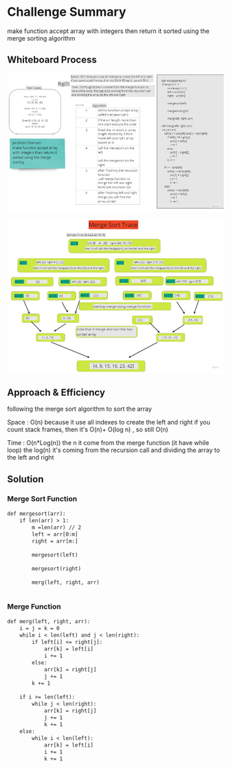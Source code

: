 # Challenge Summary
<!-- Description of the challenge -->
make function accept array with integers then return it sorted using the merge sorting algorithm

## Whiteboard Process
<!-- Embedded whiteboard image -->
![](../../images/mergeSorting.jpg)

![](../../images/traceMergSort.jpg)
## Approach & Efficiency
<!-- What approach did you take? Why? What is the Big O space/time for this approach? -->
following the merge sort algorithm to sort the array


Space : O(n) because it use all indexes to create the left and right
if you count stack frames, then it's O(n)+ O(log n) , so still O(n)

Time : O(n*Log(n)) the n it come from the merge function (it have while loop)  the log(n) it's coming from the recursion call and dividing the array to the left and right

## Solution
<!-- Show how to run your code, and examples of it in action -->

### Merge Sort Function
```
def mergesort(arr):
    if len(arr) > 1:
        m =len(arr) // 2
        left = arr[0:m]
        right = arr[m:]

        mergesort(left)

        mergesort(right)

        merg(left, right, arr)
        
```
### Merge Function
```
def merg(left, right, arr):
    i = j = k = 0
    while i < len(left) and j < len(right):
        if left[i] <= right[j]:
            arr[k] = left[i]
            i += 1
        else:
            arr[k] = right[j]
            j += 1
        k += 1

    if i >= len(left):
        while j < len(right):
            arr[k] = right[j]
            j += 1
            k += 1
    else:
        while i < len(left):
            arr[k] = left[i]
            i += 1
            k += 1

```
